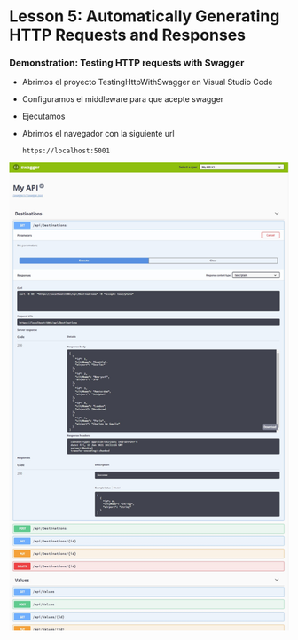 # Lesson 5: Automatically Generating HTTP Requests and Responses

### Demonstration: Testing HTTP requests with Swagger

- Abrimos el proyecto TestingHttpWithSwagger en Visual Studio Code 

- Configuramos el middleware para que acepte swagger

- Ejecutamos 

- Abrimos el navegador con la siguiente url

  

  ```url
  https://localhost:5001
  ```

  

![](./img/Captura1.jpg)

